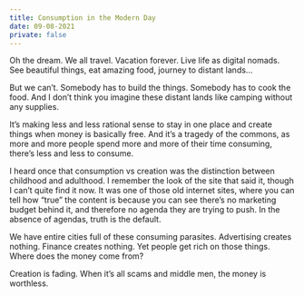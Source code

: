 ```yaml
---
title: Consumption in the Modern Day
date: 09-08-2021
private: false
---
```


Oh the dream. We all travel. Vacation forever. Live life as digital nomads. See beautiful things, eat amazing food, journey to distant lands…

But we can’t. Somebody has to build the things. Somebody has to cook the food. And I don’t think you imagine these distant lands like camping without any supplies.

It’s making less and less rational sense to stay in one place and create things when money is basically free. And it’s a tragedy of the commons, as more and more people spend more and more of their time consuming, there’s less and less to consume.

I heard once that consumption vs creation was the distinction between childhood and adulthood. I remember the look of the site that said it, though I can’t quite find it now. It was one of those old internet sites, where you can tell how “true” the content is because you can see there’s no marketing budget behind it, and therefore no agenda they are trying to push. In the absence of agendas, truth is the default.

We have entire cities full of these consuming parasites. Advertising creates nothing. Finance creates nothing. Yet people get rich on those things. Where does the money come from?

Creation is fading. When it’s all scams and middle men, the money is worthless.
